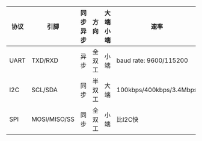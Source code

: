 协议 | 引脚 |  同步异步 |  方向 |  大端小端 |  速率
---|----|-------|-----|-------|----
UART |  TXD/RXD |  异步 |  全双工 |  小端 |  baud rate: 9600/115200
I2C  |  SCL/SDA |  同步 |  半双工 | 大端  |  100kbps/400kbps/3.4Mbps
SPI  |  MOSI/MISO/SS |  同步 |  全双工 | 小端  |  比I2C快